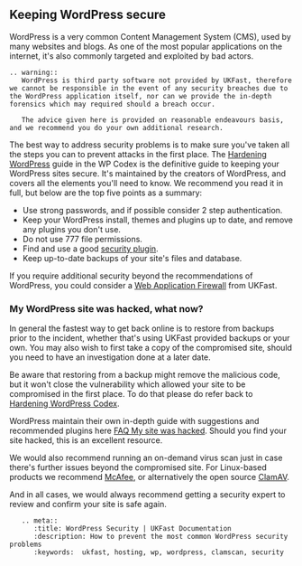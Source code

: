 ## Keeping WordPress secure

WordPress is a very common Content Management System (CMS), used by many websites and blogs.  As one of the most popular applications on the internet, it's also commonly targeted and exploited by bad actors.

```eval_rst
.. warning::
   WordPress is third party software not provided by UKFast, therefore we cannot be responsible in the event of any security breaches due to the WordPress application itself, nor can we provide the in-depth forensics which may required should a breach occur.  

   The advice given here is provided on reasonable endeavours basis, and we recommend you do your own additional research.
```

The best way to address security problems is to make sure you've taken all the steps you can to prevent attacks in the first place. The [Hardening WordPress](https://codex.wordpress.org/Hardening_WordPress) guide in the WP Codex is the definitive guide to keeping your WordPress sites secure. It's maintained by the creators of WordPress, and covers all the elements you'll need to know.  We recommend you read it in full, but below are the top five points as a summary:

- Use strong passwords, and if possible consider 2 step authentication.
- Keep your WordPress install, themes and plugins up to date, and remove any plugins you don't use.
- Do not use 777 file permissions.
- Find and use a good [security plugin](https://wordpress.org/plugins/tags/security/).
- Keep up-to-date backups of your site's files and database.

If you require additional security beyond the recommendations of WordPress, you could consider a [Web Application Firewall](security/webapplicationfirewall/) from UKFast.

### My WordPress site was hacked, what now?

In general the fastest way to get back online is to restore from backups prior to the incident, whether that's using UKFast provided backups or your own. You may also wish to first take a copy of the compromised site, should you need to have an investigation done at a later date.

Be aware that restoring from a backup might remove the malicious code, but it won't close the vulnerability which allowed your site to be compromised in the first place. To do that please do refer back to [Hardening WordPress Codex](https://codex.wordpress.org/Hardening_WordPress).

WordPress maintain their own in-depth guide with suggestions and recommended plugins here [FAQ My site was hacked](https://codex.wordpress.org/FAQ_My_site_was_hacked). Should you find your site hacked, this is an excellent resource.

We would also recommend running an on-demand virus scan just in case there's further issues beyond the compromised site. For Linux-based products we recommend [McAfee](/security/antivirus/), or alternatively the open source [ClamAV](www.clamav.net).

And in all cases, we would always recommend getting a security expert to review and confirm your site is safe again.


```eval_rst
   .. meta::
      :title: WordPress Security | UKFast Documentation
      :description: How to prevent the most common WordPress security problems
      :keywords:  ukfast, hosting, wp, wordpress, clamscan, security
